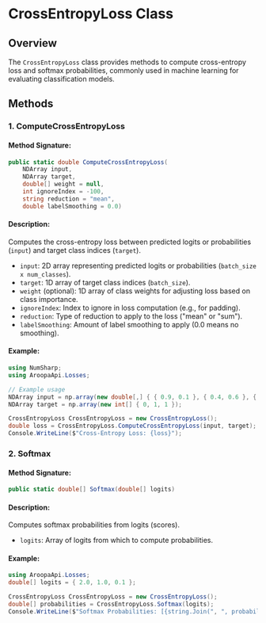 # CrossEntropyLoss Class

## Overview
The `CrossEntropyLoss` class provides methods to compute cross-entropy loss and softmax probabilities, commonly used in machine learning for evaluating classification models.

## Methods

### 1. ComputeCrossEntropyLoss 
#### Method Signature:
```csharp
public static double ComputeCrossEntropyLoss(
    NDArray input,
    NDArray target,
    double[] weight = null,
    int ignoreIndex = -100,
    string reduction = "mean",
    double labelSmoothing = 0.0)

```

#### Description:
Computes the cross-entropy loss between predicted logits or probabilities (`input`) and target class indices (`target`).

- `input`: 2D array representing predicted logits or probabilities (`batch_size x num_classes`).
- `target`: 1D array of target class indices (`batch_size`).
- `weight` (optional): 1D array of class weights for adjusting loss based on class importance.
- `ignoreIndex`: Index to ignore in loss computation (e.g., for padding).
- `reduction`: Type of reduction to apply to the loss ("mean" or "sum").
- `labelSmoothing`: Amount of label smoothing to apply (0.0 means no smoothing).

#### Example:

```csharp
using NumSharp;
using AroopaApi.Losses;

// Example usage
NDArray input = np.array(new double[,] { { 0.9, 0.1 }, { 0.4, 0.6 }, { 0.2, 0.8 } });
NDArray target = np.array(new int[] { 0, 1, 1 });

CrossEntropyLoss CrossEntropyLoss = new CrossEntropyLoss();
double loss = CrossEntropyLoss.ComputeCrossEntropyLoss(input, target);
Console.WriteLine($"Cross-Entropy Loss: {loss}");
```

### 2. Softmax
#### Method Signature:
```csharp
public static double[] Softmax(double[] logits)
```

#### Description:
Computes softmax probabilities from logits (scores).

- `logits`: Array of logits from which to compute probabilities.

#### Example:
```csharp
using AroopaApi.Losses;
double[] logits = { 2.0, 1.0, 0.1 };

CrossEntropyLoss CrossEntropyLoss = new CrossEntropyLoss();
double[] probabilities = CrossEntropyLoss.Softmax(logits);
Console.WriteLine($"Softmax Probabilities: [{string.Join(", ", probabilities)}]");
```